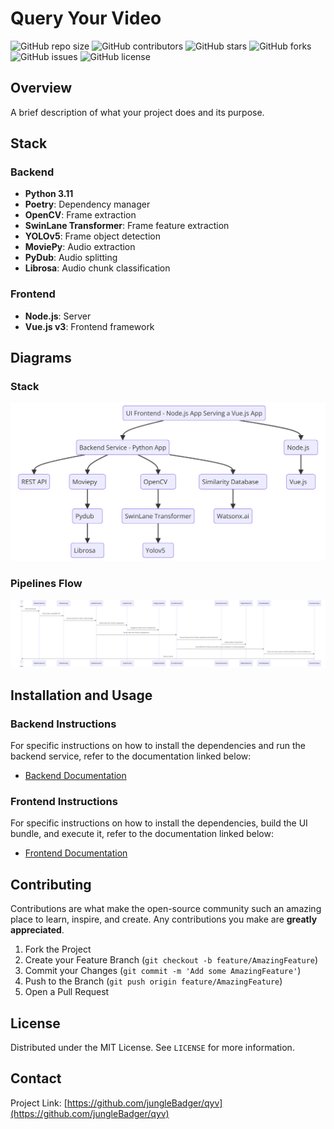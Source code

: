 # Query Your Video

![GitHub repo size](https://img.shields.io/github/repo-size/jungleBadger/qyv)
![GitHub contributors](https://img.shields.io/github/contributors/jungleBadger/qyv)
![GitHub stars](https://img.shields.io/github/stars/jungleBadger/qyv?style=social)
![GitHub forks](https://img.shields.io/github/forks/jungleBadger/qyv?style=social)
![GitHub issues](https://img.shields.io/github/issues/jungleBadger/qyv)
![GitHub license](https://img.shields.io/github/license/jungleBadger/qyv)

## Overview

A brief description of what your project does and its purpose.

## Stack

### Backend

- **Python 3.11**
- **Poetry**: Dependency manager
- **OpenCV**: Frame extraction
- **SwinLane Transformer**: Frame feature extraction
- **YOLOv5**: Frame object detection
- **MoviePy**: Audio extraction
- **PyDub**: Audio splitting
- **Librosa**: Audio chunk classification

### Frontend

- **Node.js**: Server
- **Vue.js v3**: Frontend framework

## Diagrams

### Stack

![Stack diagram](./assets/stack_diagram.png)

### Pipelines Flow

![Pipelines flow diagram](./assets/flow_diagram.png)

## Installation and Usage

### Backend Instructions

For specific instructions on how to install the dependencies and run the backend service, refer to the documentation linked below:

- [Backend Documentation](./service/README.md)

### Frontend Instructions

For specific instructions on how to install the dependencies, build the UI bundle, and execute it, refer to the documentation linked below:

- [Frontend Documentation](./ui/README.md)

## Contributing

Contributions are what make the open-source community such an amazing place to learn, inspire, and create. Any contributions you make are **greatly appreciated**.

1. Fork the Project
2. Create your Feature Branch (`git checkout -b feature/AmazingFeature`)
3. Commit your Changes (`git commit -m 'Add some AmazingFeature'`)
4. Push to the Branch (`git push origin feature/AmazingFeature`)
5. Open a Pull Request

## License

Distributed under the MIT License. See `LICENSE` for more information.

## Contact

Project Link: [https://github.com/jungleBadger/qyv](https://github.com/jungleBadger/qyv)
